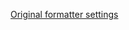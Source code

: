 [Original formatter settings](https://raw.githubusercontent.com/google/styleguide/gh-pages/eclipse-java-google-style.xml)